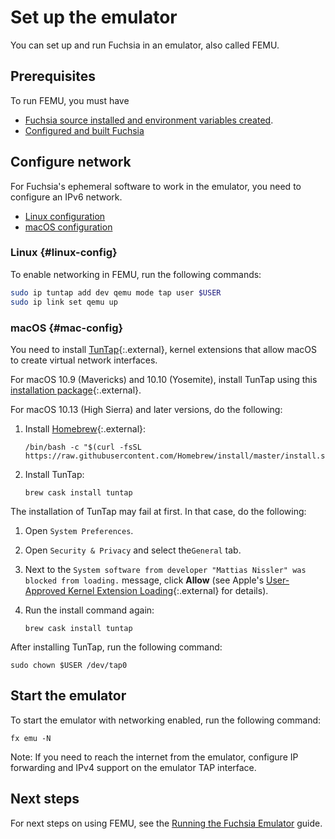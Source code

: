 # Set up the emulator

You can set up and run Fuchsia in an emulator,
also called FEMU.


## Prerequisites

To run FEMU, you must have

 * [Fuchsia source installed and environment variables created](/docs/get-started/get_fuchsia_source.md).
 * [Configured and built Fuchsia](/docs/get-started/build_fuchsia.md)


## Configure network

For Fuchsia's ephemeral software to work in the emulator, you need to configure
an IPv6 network.

  * [Linux configuration](#linux-config)
  * [macOS configuration](#mac-config)

### Linux {#linux-config}

To enable networking in FEMU, run the following commands:

```sh
sudo ip tuntap add dev qemu mode tap user $USER
sudo ip link set qemu up
```

### macOS {#mac-config}

You need to install
[TunTap](http://tuntaposx.sourceforge.net/index.xhtml){:.external}, kernel
extensions that allow macOS to create virtual network interfaces.

For macOS 10.9 (Mavericks) and 10.10 (Yosemite), install TunTap using this
[installation package](http://tuntaposx.sourceforge.net/download.xhtml){:.external}.

For macOS 10.13 (High Sierra) and later versions, do the following:

1.  Install [Homebrew](https://brew.sh){:.external}:

    ```posix-terminal
    /bin/bash -c "$(curl -fsSL https://raw.githubusercontent.com/Homebrew/install/master/install.sh)"
    ```

1.  Install TunTap:

    ```posix-terminal
    brew cask install tuntap
    ```

The installation of TunTap may fail at first. In that case, do the following:

1.  Open `System Preferences`.
1.  Open `Security & Privacy` and select the`General` tab.
1.  Next to the `System software from developer "Mattias Nissler" was blocked
    from loading.` message, click **Allow** (see Apple's
    [User-Approved Kernel Extension Loading](https://developer.apple.com/library/archive/technotes/tn2459/_index.html){:.external}
    for details).
1.  Run the install command again:

    ```posix-terminal
    brew cask install tuntap
    ```

After installing TunTap, run the following command:

```posix-terminal
sudo chown $USER /dev/tap0
```

## Start the emulator

To start the emulator with networking enabled, run the following command:

```posix-terminal
fx emu -N
```

Note: If you need to reach the internet from the emulator, configure IP
forwarding and IPv4 support on the emulator TAP interface.

## Next steps

For next steps on using FEMU, see the [Running the Fuchsia Emulator](/docs/development/run/femu.md)
guide.
